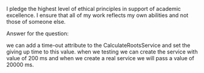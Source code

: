 I pledge the highest level of ethical principles in support of academic excellence. 
I ensure that all of my work reflects my own abilities and not those of someone else.

Answer for the question:

we can add a time-out attribute to the CalculateRootsService and set the giving up time to this value.
when we testing we can create the service with value of 200 ms and when we create a real service we
will pass a value of 20000 ms.
